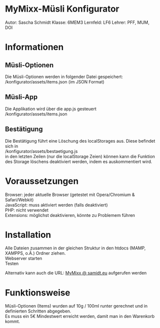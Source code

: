# MyMixx-Müsli Konfigurator
Autor: Sascha Schmidt
Klasse: 6MEM3
Lernfeld: LF6
Lehrer: PFF, MUM, DOI

# Informationen

## Müsli-Optionen
Die Müsli-Optionen werden in folgender Datei gespeichert:  
/konfigurator/assets/items.json (im JSON Format)

## Müsli-App
Die Applikation wird über die app.js gesteuert  
/konfigurator/assets/items.json

## Bestätigung
Die Bestätigung führt eine Löschung des localStorages aus. Diese befindet sich in  
/konfigurator/assets/bestaetigung.js  
in den letzten Zeilen (nur die localStorage Zeien) können kann die Funktion des Storage löschens deaktiviert werden, indem es auskommentiert wird.

# Voraussetzungen
Browser: jeder aktuelle Browser (getestet mit Opera/Chromium & Safari/Webkit)  
JavaScript: muss aktiviert werden (falls deaktiviert)  
PHP: nicht verwendet  
Extensions: möglichst deaktivieren, könnte zu Problemem führen

# Installation
Alle Dateien zusammen in der gleichen Struktur in den htdocs (MAMP, XAMPPS, o.Ä.) Ordner ziehen.  
Webserver starten  
Testen  
  
Alternativ kann auch die URL: [MyMixx @ samidt.eu](https://mymixx-6mem3.samidt.eu/) aufgerufen werden

# Funktionsweise
Müsli-Optionen (Items) wurden auf 10g / 100ml runter gerechnet und in definierten Schritten abgegeben.  
Es muss ein 5€ Mindestwert erreicht werden, damit man in den Warenkorb kommt.